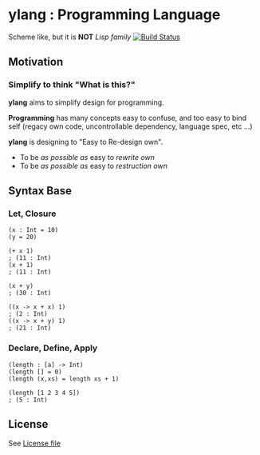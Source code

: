 # ylang : Programming Language
Scheme like, but it is **NOT** _Lisp family_
[![Build Status](https://travis-ci.org/VoQn/ylang.svg?branch=master)](https://travis-ci.org/VoQn/ylang)

## Motivation
### Simplify to think "What is this?"

**ylang** aims to simplify design for programming.

**Programming** has many concepts easy to confuse, and too easy to bind self (regacy own code, uncontrollable dependency, language spec, etc ...)

**ylang** is designing to "Easy to Re-design own".
- To be _as possible as_ easy to _rewrite own_
- To be _as possible as_ easy to _restruction own_

## Syntax Base

### Let, Closure
```
(x : Int = 10)
(y = 20)

(+ x 1)
; (11 : Int)
(x + 1)
; (11 : Int)

(x + y)
; (30 : Int)

((x -> x + x) 1)
; (2 : Int)
((x -> x + y) 1)
; (21 : Int)
```

### Declare, Define, Apply
```
(length : [a] -> Int)
(length [] = 0)
(length (x,xs) = length xs + 1)

(length [1 2 3 4 5])
; (5 : Int)
```

## License
See [License file]( https://github.com/VoQn/ylang/blob/master/LICENSE)
